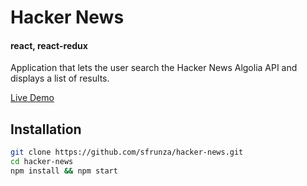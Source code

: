 # Hacker News

#### react, react-redux

Application that lets the user search the Hacker News Algolia API and displays a list of results.

[Live Demo](https://pip.pypa.io/en/stable/)

## Installation

```bash
git clone https://github.com/sfrunza/hacker-news.git
cd hacker-news
npm install && npm start
```
